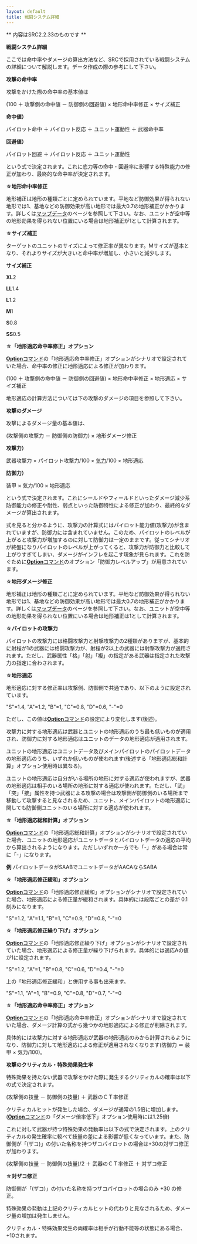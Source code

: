 ```yaml
---
layout: default
title: 戦闘システム詳細
---
```

** 内容はSRC2.2.33のものです **

**戦闘システム詳細**

ここでは命中率やダメージの算出方法など、SRCで採用されている戦闘システムの詳細について解説します。データ作成の際の参考にして下さい。

**攻撃の命中率**

攻撃をかけた際の命中率の基本値は

(100 ＋ 攻撃側の命中値 － 防御側の回避値) × 地形命中率修正 × サイズ補正

**命中値）**

パイロット命中 ＋ パイロット反応 ＋ ユニット運動性 ＋ 武器命中率

**回避値）**

パイロット回避 ＋ パイロット反応 ＋ ユニット運動性

という式で決定されます。これに底力等の命中・回避率に影響する特殊能力の修正が加わり、最終的な命中率が決定されます。

**☆地形命中率修正**

地形補正は地形の種類ごとに定められています。平地など防御効果が得られない地形では1、基地などの防御効果が高い地形では最大0.7の地形補正がかかります。詳しくは[マップデータ](マップデータ.md)のページを参照して下さい。なお、ユニットが空中等の地形効果を得られない位置にいる場合は地形補正が1として計算されます。

**☆サイズ補正**

ターゲットのユニットのサイズによって修正率が異なります。Mサイズが基本となり、それよりサイズが大きいと命中率が増加し、小さいと減少します。

**サイズ補正**

**XL**2

**LL**1.4

**L**1.2

**M**1

**S**0.8

**SS**0.5

**☆「地形適応命中率修正」オプション**

[**Option**コマンド](Optionコマンド.md)の「地形適応命中率修正」オプションがシナリオで設定されていた場合、命中率の修正に地形適応による修正が加わります。

(100 ＋ 攻撃側の命中値 － 防御側の回避値) × 地形命中率修正 × 地形適応 × サイズ補正

地形適応の計算方法については下の攻撃のダメージの項目を参照して下さい。

**攻撃のダメージ**

攻撃によるダメージ量の基本値は、

(攻撃側の攻撃力 － 防御側の防御力) × 地形ダメージ修正

**攻撃力）**

武器攻撃力 × パイロット攻撃力/100 × [気力](気力.md)/100 × 地形適応

**防御力）**

装甲 × 気力/100 × 地形適応

という式で決定されます。これにシールドやフィールドといったダメージ減少系防御能力の修正や耐性、弱点といった防御特性による修正が加わり、最終的なダメージが算出されます。

式を見ると分かるように、攻撃力の計算式にはパイロット能力値(攻撃力)が含まれていますが、防御力には含まれていません。このため、パイロットのレベルが上がると攻撃力が増加するのに対して防御力は一定のままです。従ってシナリオが終盤になりパイロットのレベルが上がってくると、攻撃力が防御力と比較して上がりすぎてしまい、ダメージがインフレを起こす現象が見られます。これを防ぐために[**Option**コマンド](Optionコマンド.md)のオプション「防御力レベルアップ」が用意されています。

**☆地形ダメージ修正**

地形補正は地形の種類ごとに定められています。平地など防御効果が得られない地形では1、基地などの防御効果が高い地形では最大0.7の地形補正がかかります。詳しくは[マップデータ](マップデータ.md)のページを参照して下さい。なお、ユニットが空中等の地形効果を得られない位置にいる場合は地形補正は1として計算されます。

**☆パイロットの攻撃力**

パイロットの攻撃力には格闘攻撃力と射撃攻撃力の2種類がありますが、基本的に射程が1の武器には格闘攻撃力が、射程が2以上の武器には射撃攻撃力が適用されます。ただし、武器属性「格」「射」「複」の指定がある武器は指定された攻撃力の指定に合わされます。

**☆地形適応**

地形適応に対する修正率は攻撃側、防御側で共通であり、以下のように設定されています。

"S"=1.4, "A"=1.2, "B"=1, "C"=0.8, "D"=0.6, "-"=0

ただし、この値は[**Option**コマンド](Optionコマンド.md)の設定により変化します(後述)。

攻撃力に対する地形適応は武器とユニットの地形適応のうち最も低いものが適用され、防御力に対する地形適応はユニットのデータの地形適応が適用されます。

ユニットの地形適応はユニットデータ及びメインパイロットのパイロットデータの地形適応のうち、いずれか低いものが使われます(後述する「地形適応総和計算」オプション使用時は異なる)。

ユニットの地形適応は自分がいる場所の地形に対する適応が使われますが、武器の地形適応は相手のいる場所の地形に対する適応が使われます。ただし、「武」「突」「接」属性を持つ武器による攻撃の場合は攻撃側が防御側のいる場所まで移動して攻撃すると見なされるため、ユニット、メインパイロットの地形適応に関しても防御側ユニットのいる場所に対する適応が使われます。

**☆「地形適応総和計算」オプション**

[**Option**コマンド](Optionコマンド.md)の「地形適応総和計算」オプションがシナリオで設定されていた場合、ユニットの地形適応がユニットデータとパイロットデータの適応の平均から算出されるようになります。ただしいずれか一方でも「-」がある場合は常に「-」になります。

**例** パイロットデータがSAABでユニットデータがAACAならSABA

**☆「地形適応修正緩和」オプション**

[**Option**コマンド](Optionコマンド.md)の「地形適応修正緩和」オプションがシナリオで設定されていた場合、地形適応による修正量が緩和されます。具体的には段階ごとの差が 0.1 刻みになります。

"S"=1.2, "A"=1.1, "B"=1, "C"=0.9, "D"=0.8, "-"=0

**☆「地形適応修正繰り下げ」オプション**

[**Option**コマンド](Optionコマンド.md)の「地形適応修正繰り下げ」オプションがシナリオで設定されていた場合、地形適応による修正量が繰り下げられます。具体的には適応Aの値が1に設定されます。

"S"=1.2, "A"=1, "B"=0.8, "C"=0.6, "D"=0.4, "-"=0

上の「地形適応修正緩和」と併用する事も出来ます。

"S"=1.1, "A"=1, "B"=0.9, "C"=0.8, "D"=0.7, "-"=0

**☆「地形適応命中率修正」オプション**

[**Option**コマンド](Optionコマンド.md)の「地形適応命中率修正」オプションがシナリオで設定されていた場合、ダメージ計算の式から幾つかの地形適応による修正が削除されます。

具体的には攻撃力に対する地形適応が武器の地形適応のみから計算されるようになり、防御力に対して地形適応による修正が適用されなくなります(防御力 ＝ 装甲 × 気力/100)。

**攻撃のクリティカル・特殊効果発生率**

特殊効果を持たない武器で攻撃をかけた際に発生するクリティカルの確率は以下の式で決定されます。

(攻撃側の技量 － 防御側の技量) ＋ 武器のＣＴ率修正

クリティカルヒットが発生した場合、ダメージが通常の1.5倍に増加します。([**Option**コマンド](Optionコマンド.md)の「ダメージ倍率低下」オプション使用時には1.25倍)

これに対して武器が持つ特殊効果の発動率は以下の式で決定されます。上のクリティカルの発生確率に較べて技量の差による影響が低くなっています。また、防御側が「(ザコ)」の付いた名称を持つザコパイロットの場合は+30の対ザコ修正が加わります。

(攻撃側の技量 － 防御側の技量)/2 ＋ 武器のＣＴ率修正 ＋ 対ザコ修正

**☆対ザコ修正**

防御側が「(ザコ)」の付いた名称を持つザコパイロットの場合のみ +30 の修正。

特殊効果の発動は上記のクリティカルヒットの代わりと見なされるため、ダメージ量の増加は発生しません。

クリティカル・特殊効果発生の両確率は相手が行動不能等の状態にある場合、+10されます。
